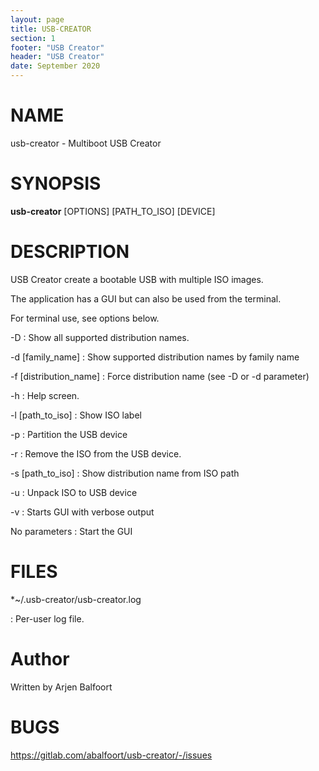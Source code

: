 ```yaml
---
layout: page
title: USB-CREATOR
section: 1
footer: "USB Creator"
header: "USB Creator"
date: September 2020
---
```


# NAME

usb-creator - Multiboot USB Creator

# SYNOPSIS

**usb-creator** \[OPTIONS\] \[PATH_TO_ISO\] \[DEVICE\]

# DESCRIPTION

USB Creator create a bootable USB with multiple ISO images.

The application has a GUI but can also be used from the terminal.

For terminal use, see options below.

-D
:   Show all supported distribution names.

-d \[family_name\]
:   Show supported distribution names by family name

-f \[distribution_name\]
:   Force distribution name (see -D or -d parameter)

-h
:   Help screen.

-l \[path_to_iso\]
:   Show ISO label

-p
:   Partition the USB device

-r
:   Remove the ISO from the USB device.

-s \[path_to_iso\]
:   Show distribution name from ISO path

-u
:   Unpack ISO to USB device

-v
:   Starts GUI with verbose output

No parameters
:   Start the GUI


# FILES

*~/.usb-creator/usb-creator.log

:   Per-user log file.

# Author

Written by Arjen Balfoort

# BUGS

https://gitlab.com/abalfoort/usb-creator/-/issues



